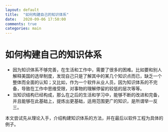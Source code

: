 ```yaml
---
layout: default
title:  "如何构建自己的知识体系"
date:   2020-09-06 17:50:00
comments: true
categories: main
---
```


# 如何构建自己的知识体系  

* 因为知识体系不够完善，在生活和工作中，需要了很多的困难。比如要和别人解释美国的选举制度，发现自己只是了解其中的某几个知识点而已，缺乏一个整体而全面的认知；又比如，作为一个软件从业人员，因为知识体系的不完备，导致在工作中思维受限，对事物的理解停留的较低的层次等等。
* 当知识结构已经构成，那么在之后的生活和学习中，能够不断的改进和完备，并且能够在此基础上，提炼出更基础，适用范围更广的知识，是所谓举一反三。  

本文尝试先从理论入手，介绍构建知识体系的方法，并在最后以软件工程为具体的例子。



